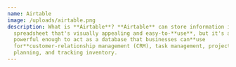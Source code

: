 ```yaml
---
name: Airtable
image: /uploads/airtable.png
description: What is **Airtable**? **Airtable** can store information in a
  spreadsheet that's visually appealing and easy-to-**use**, but it's also
  powerful enough to act as a database that businesses can**use
  for**customer-relationship management (CRM), task management, project
  planning, and tracking inventory.
---
```

